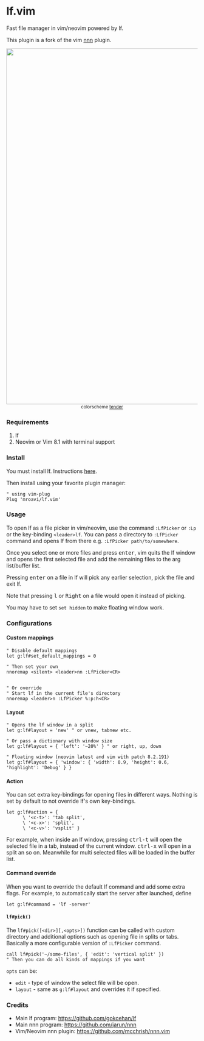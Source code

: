 # lf.vim

Fast file manager in vim/neovim powered by lf.

This plugin is a fork of the vim [nnn](https://github.com/mcchrish/nnn.vim) plugin.

<p align="center">
  <img width="934" src="https://user-images.githubusercontent.com/19517248/107288180-52e55580-6a63-11eb-8f2f-67ce4d673547.png">
  <small>colorscheme <a href="https://github.com/jacoborus/tender.vim">tender</a></small>
</p>

### Requirements

1. lf
2. Neovim or Vim 8.1 with terminal support

### Install

You must install lf. Instructions
[here](https://github.com/gokcehan/lf#installation).

Then install using your favorite plugin manager:

```vim
" using vim-plug
Plug 'mroavi/lf.vim'
```

### Usage

To open lf as a file picker in vim/neovim, use the command `:LfPicker` or
`:Lp` or the key-binding `<leader>lf`. You can pass a directory to `:LfPicker`
command and opens lf from there e.g. `:LfPicker path/to/somewhere`.

Once you select one or more files and
press <kbd>enter</kbd>, vim quits the lf window and opens the first selected
file and add the remaining files to the arg list/buffer list.

Pressing <kbd>enter</kbd> on a file in lf will pick any earlier selection, pick
the file and exit lf.

Note that pressing <kbd>l</kbd> or <kbd>Right</kbd> on a file would open it
instead of picking.

You may have to set `set hidden` to make floating window work.

### Configurations

#### Custom mappings

```vim
" Disable default mappings
let g:lf#set_default_mappings = 0

" Then set your own
nnoremap <silent> <leader>nn :LfPicker<CR>


" Or override
" Start lf in the current file's directory
nnoremap <leader>n :LfPicker %:p:h<CR>
```

#### Layout

```vim
" Opens the lf window in a split
let g:lf#layout = 'new' " or vnew, tabnew etc.

" Or pass a dictionary with window size
let g:lf#layout = { 'left': '~20%' } " or right, up, down

" Floating window (neovim latest and vim with patch 8.2.191)
let g:lf#layout = { 'window': { 'width': 0.9, 'height': 0.6, 'highlight': 'Debug' } }
```

#### Action

You can set extra key-bindings for opening files in different ways. Nothing is
set by default to not override lf's own key-bindings.

```vim
let g:lf#action = {
      \ '<c-t>': 'tab split',
      \ '<c-x>': 'split',
      \ '<c-v>': 'vsplit' }
```

For example, when inside an lf window, pressing <kbd>ctrl-t</kbd> will open the
selected file in a tab, instead of the current window. <kbd>ctrl-x</kbd> will
open in a split an so on. Meanwhile for multi selected files will be loaded in
the buffer list.

#### Command override

When you want to override the default lf command and add some extra flags.
For example, to automatically start the server after launched, define

```vim
let g:lf#command = 'lf -server'
```

#### `lf#pick()`

The `lf#pick([<dir>][,<opts>])` function can be called with custom directory
and additional options such as opening file in splits or tabs. Basically a more
configurable version of `:LfPicker` command.

```vim
call lf#pick('~/some-files', { 'edit': 'vertical split' })
" Then you can do all kinds of mappings if you want
```

`opts` can be:

- `edit` - type of window the select file will be open.
- `layout` - same as `g:lf#layout` and overrides it if specified.

### Credits

- Main lf program: https://github.com/gokcehan/lf
- Main nnn program: https://github.com/jarun/nnn
- Vim/Neovim nnn plugin: https://github.com/mcchrish/nnn.vim
